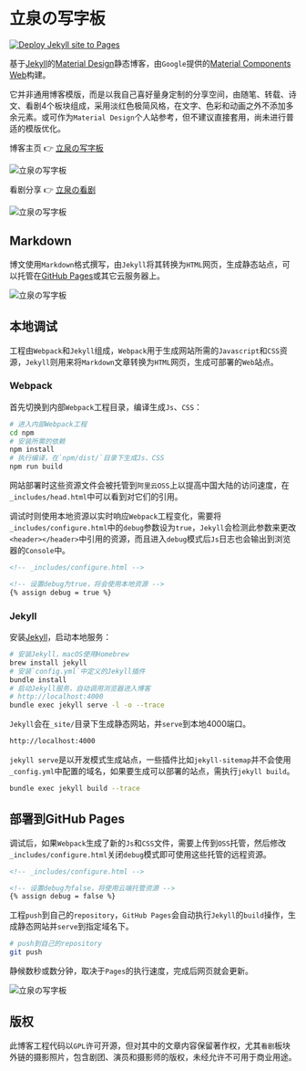 # 立泉の写字板

[![Deploy Jekyll site to Pages](https://github.com/apqx/apqx.github.io/actions/workflows/jekyll.yml/badge.svg)](https://github.com/apqx/apqx.github.io/actions/workflows/jekyll.yml)

基于[Jekyll](https://jekyllrb.com)的[Material Design](https://material.io)静态博客，由`Google`提供的[Material Components Web](https://github.com/material-components/material-components-web)构建。

它并非通用博客模版，而是以我自己喜好量身定制的分享空间，由随笔、转载、诗文、看剧4个板块组成，采用淡红色极简风格，在文字、色彩和动画之外不添加多余元素。或可作为`Material Design`个人站参考，但不建议直接套用，尚未进行普适的模版优化。

博客主页 👉 [立泉の写字板](https://mudan.me)

![立泉の写字板](https://apqx-host.oss-cn-hangzhou.aliyuncs.com/blog/screenshots/index.webp)

看剧分享 👉 [立泉の看剧](https://mudan.me/opera)

![立泉の写字板](https://apqx-host.oss-cn-hangzhou.aliyuncs.com/blog/screenshots/index_opera.webp)

## Markdown

博文使用`Markdown`格式撰写，由`Jekyll`将其转换为`HTML`网页，生成静态站点，可以托管在[GitHub Pages](https://pages.github.com)或其它云服务器上。

![立泉の写字板](https://apqx-host.oss-cn-hangzhou.aliyuncs.com/blog/screenshots/essay.webp)

## 本地调试

工程由`Webpack`和`Jekyll`组成，`Webpack`用于生成网站所需的`Javascript`和`CSS`资源，`Jekyll`则用来将`Markdown`文章转换为`HTML`网页，生成可部署的`Web`站点。

### Webpack

首先切换到内部`Webpack`工程目录，编译生成`Js`、`CSS`：

```sh
# 进入内部Webpack工程
cd npm
# 安装所需的依赖
npm install
# 执行编译，在`npm/dist/`目录下生成Js、CSS
npm run build
```

网站部署时这些资源文件会被托管到`阿里云OSS`上以提高中国大陆的访问速度，在`_includes/head.html`中可以看到对它们的引用。

调试时则使用本地资源以实时响应`Webpack`工程变化，需要将`_includes/configure.html`中的`debug`参数设为`true`，`Jekyll`会检测此参数来更改`<header></header>`中引用的资源，而且进入`debug`模式后`Js`日志也会输出到浏览器的`Console`中。

```html
<!-- _includes/configure.html -->

<!-- 设置debug为true，将会使用本地资源 -->
{% assign debug = true %}
```

### Jekyll

安装[Jekyll](https://jekyllrb.com/docs/installation/macos/)，启动本地服务：

```sh
# 安装Jekyll，macOS使用Homebrew
brew install jekyll
# 安装`config.yml`中定义的Jekyll插件
bundle install
# 启动Jekyll服务，自动调用浏览器进入博客
# http://localhost:4000
bundle exec jekyll serve -l -o --trace
```

`Jekyll`会在`_site/`目录下生成静态网站，并`serve`到本地4000端口。

```sh
http://localhost:4000
```

`jekyll serve`是以开发模式生成站点，一些插件比如`jekyll-sitemap`并不会使用`_config.yml`中配置的域名，如果要生成可以部署的站点，需执行`jekyll build`。

```sh
bundle exec jekyll build --trace
```

## 部署到GitHub Pages

调试后，如果`Webpack`生成了新的`Js`和`CSS`文件，需要上传到`OSS`托管，然后修改`_includes/configure.html`关闭`debug`模式即可使用这些托管的远程资源。

```html
<!-- _includes/configure.html -->

<!-- 设置debug为false，将使用云端托管资源 -->
{% assign debug = false %}
```

工程`push`到自己的`repository`，`GitHub Pages`会自动执行`Jekyll`的`build`操作，生成静态网站并`serve`到指定域名下。

```sh
# push到自己的repository
git push
```

静候数秒或数分钟，取决于`Pages`的执行速度，完成后网页就会更新。

![立泉の写字板](https://apqx-host.oss-cn-hangzhou.aliyuncs.com/blog/screenshots/index_phone.webp)

## 版权

此博客工程代码以`GPL`许可开源，但对其中的文章内容保留著作权，尤其`看剧`板块外链的摄影照片，包含剧团、演员和摄影师的版权，未经允许不可用于商业用途。